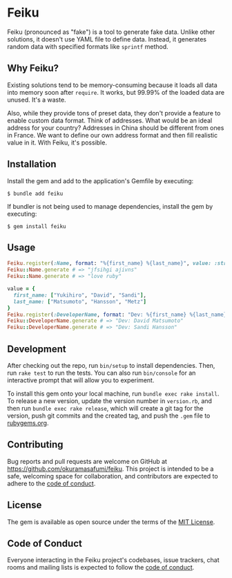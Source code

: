 # Feiku

Feiku (pronounced as "fake") is a tool to generate fake data. Unlike other solutions, it doesn't use YAML file to define data. Instead, it generates random data with specified formats like `sprintf` method.

## Why Feiku?

Existing solutions tend to be memory-consuming because it loads all data into memory soon after `require`. It works, but 99.99% of the loaded data are unused. It's a waste.

Also, while they provide tons of preset data, they don't provide a feature to enable custom data format. Think of addresses. What would be an ideal address for your country? Addresses in China should be different from ones in France. We want to define our own address format and then fill realistic value in it. With Feiku, it's possible.

## Installation

Install the gem and add to the application's Gemfile by executing:

    $ bundle add feiku

If bundler is not being used to manage dependencies, install the gem by executing:

    $ gem install feiku

## Usage

```ruby
Feiku.register(:Name, format: "%{first_name} %{last_name}", value: :string, length: 3..10)
Feiku::Name.generate # => "jfsihgi ajivns"
Feiku::Name.generate # => "love ruby"

value = {
  first_name: ["Yukihiro", "David", "Sandi"],
  last_name: ["Matsumoto", "Hansson", "Metz"]
}
Feiku.register(:DeveloperName, format: "Dev: %{first_name} %{last_name}", value: value)
Feiku::DeveloperName.generate # => "Dev: David Matsumoto"
Feiku::DeveloperName.generate # => "Dev: Sandi Hansson"
```

## Development

After checking out the repo, run `bin/setup` to install dependencies. Then, run `rake test` to run the tests. You can also run `bin/console` for an interactive prompt that will allow you to experiment.

To install this gem onto your local machine, run `bundle exec rake install`. To release a new version, update the version number in `version.rb`, and then run `bundle exec rake release`, which will create a git tag for the version, push git commits and the created tag, and push the `.gem` file to [rubygems.org](https://rubygems.org).

## Contributing

Bug reports and pull requests are welcome on GitHub at https://github.com/okuramasafumi/feiku. This project is intended to be a safe, welcoming space for collaboration, and contributors are expected to adhere to the [code of conduct](https://github.com/okuramasafumi/feiku/blob/master/CODE_OF_CONDUCT.md).

## License

The gem is available as open source under the terms of the [MIT License](https://opensource.org/licenses/MIT).

## Code of Conduct

Everyone interacting in the Feiku project's codebases, issue trackers, chat rooms and mailing lists is expected to follow the [code of conduct](https://github.com/okuramasafumi/feiku/blob/master/CODE_OF_CONDUCT.md).
